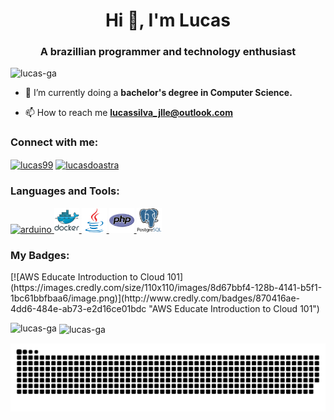 <h1 align="center">Hi 👋, I'm Lucas</h1>
<h3 align="center">A brazillian programmer and technology enthusiast</h3>

<p align="left"> <img src="https://komarev.com/ghpvc/?username=lucas-ga&label=Profile%20views&color=0e75b6&style=flat" alt="lucas-ga" /> </p>

- 🌱 I’m currently doing a **bachelor's degree in Computer Science.**

- 📫 How to reach me **lucassilva_jlle@outlook.com**

<h3 align="left">Connect with me:</h3>
<p align="left">
<a href="https://linkedin.com/in/lucas99" target="blank"><img align="center" src="https://raw.githubusercontent.com/rahuldkjain/github-profile-readme-generator/master/src/images/icons/Social/linked-in-alt.svg" alt="lucas99" height="30" width="40" /></a>
<a href="https://instagram.com/lucasdoastra" target="blank"><img align="center" src="https://raw.githubusercontent.com/rahuldkjain/github-profile-readme-generator/master/src/images/icons/Social/instagram.svg" alt="lucasdoastra" height="30" width="40" /></a>
</p>

<h3 align="left">Languages and Tools:</h3>
<p align="left"> <a href="https://www.arduino.cc/" target="_blank" rel="noreferrer"> <img src="https://cdn.worldvectorlogo.com/logos/arduino-1.svg" alt="arduino" width="40" height="40"/> </a> <a href="https://www.docker.com/" target="_blank" rel="noreferrer"> <img src="https://raw.githubusercontent.com/devicons/devicon/master/icons/docker/docker-original-wordmark.svg" alt="docker" width="40" height="40"/> </a> <a href="https://www.java.com" target="_blank" rel="noreferrer"> <img src="https://raw.githubusercontent.com/devicons/devicon/master/icons/java/java-original.svg" alt="java" width="40" height="40"/> </a> <a href="https://www.php.net" target="_blank" rel="noreferrer"> <img src="https://raw.githubusercontent.com/devicons/devicon/master/icons/php/php-original.svg" alt="php" width="40" height="40"/> </a> <a href="https://www.postgresql.org" target="_blank" rel="noreferrer"> <img src="https://raw.githubusercontent.com/devicons/devicon/master/icons/postgresql/postgresql-original-wordmark.svg" alt="postgresql" width="40" height="40"/> </a> </p>

<h3 align="left">My Badges:</h3>
<p>
<!--START_SECTION:badges-->
[![AWS Educate Introduction to Cloud 101](https://images.credly.com/size/110x110/images/8d67bbf4-128b-4141-b5f1-1bc61bbfbaa6/image.png)](http://www.credly.com/badges/870416ae-4dd6-484e-ab73-e2d16ce01bdc "AWS Educate Introduction to Cloud 101")
<!--END_SECTION:badges-->
</p>

<p><img align="left" src="https://github-readme-stats.vercel.app/api/top-langs?username=lucas-ga&show_icons=true&theme=tokyonight&locale=en&layout=compact" alt="lucas-ga" /></p>

<p>&nbsp;<img align="center" src="https://github-readme-stats.vercel.app/api?username=lucas-ga&show_icons=true&theme=tokyonight&locale=en" alt="lucas-ga" /></p>

<picture>
  <source media="(prefers-color-scheme: dark)" srcset="https://github.com/lucas-ga/lucas-ga/blob/output/github-snake-dark.svg" />
  <source media="(prefers-color-scheme: light)" srcset="https://github.com/lucas-ga/lucas-ga/blob/output/github-snake.svg" />
  <img alt="github-snake" src="https://github.com/lucas-ga/lucas-ga/blob/output/github-snake.svg" />
</picture>

